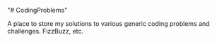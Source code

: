 "# CodingProblems" 

A place to store my solutions to various generic coding problems and challenges. FizzBuzz, etc.
